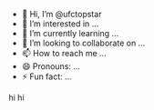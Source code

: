 - 👋 Hi, I’m @ufctopstar
- 👀 I’m interested in ...
- 🌱 I’m currently learning ...
- 💞️ I’m looking to collaborate on ...
- 📫 How to reach me ...
- 😄 Pronouns: ...
- ⚡ Fun fact: ...

<!---
ufctopstar/ufctopstar is a ✨ special ✨ repository because its `README.md` (this file) appears on your GitHub profile.
You can click the Preview link to take a look at your changes.
--->
hi hi
